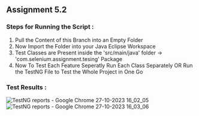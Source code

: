 ## Assignment 5.2

### Steps for Running the Script :
1. Pull the Content of this Branch into an Empty Folder
2. Now Import the Folder into your Java Eclipse Workspace
3. Test Classes are Present inside the 'src/main/java' folder -> 'com.selenium.assignment.tesing' Package
4. Now To Test Each Feature Seperatly Run Each Class Separately OR Run the TestNG File to Test the Whole Project in One Go

### Test Results :
![TestNG reports - Google Chrome 27-10-2023 16_02_05](https://github.com/Suryansh-RCRM/SDET-Intern-Assignments/assets/147688068/3e93b1fb-0c21-4395-9160-cbd31280430c)
![TestNG reports - Google Chrome 27-10-2023 16_03_06](https://github.com/Suryansh-RCRM/SDET-Intern-Assignments/assets/147688068/8b711f3a-beac-4ea3-a54f-f765c23e5dd5)
